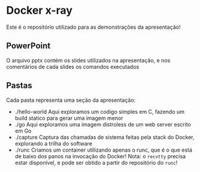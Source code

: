 # Docker x-ray
Este é o repositório utilizado para as demonstrações da apresentação!

## PowerPoint
O arquivo pptx contém os slides utilizados na apresentação, e nos comentários de cada slides os comandos executados

## Pastas
Cada pasta representa uma seção da apresentação:

* ./hello-world
  Aqui exploramos um codigo simples em C, fazendo um build statico para gerar uma imagem menor
* ./go
  Aqui exploramos uma imagem distroless de um web server escrito em Go
* ./capture
  Captura das chamadas de sistema feitas pela stack do Docker, explorando a trilha do software
* ./runc
  Criamos um container utilizando apenas o runc, que é o que está de baixo dos panos na invocação do Docker! Nota: o `recvtty` precisa estar disponível, e pode ser obtido a partir do repositório do `runc`!